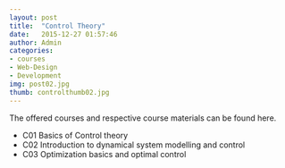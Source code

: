 ```yaml
---
layout: post
title:  "Control Theory"
date:   2015-12-27 01:57:46
author: Admin
categories:
- courses
- Web-Design
- Development
img: post02.jpg
thumb: controlthumb02.jpg
---
```

The offered courses and respective course materials can be found here.
<!--more-->

* C01 Basics of Control theory
* C02 Introduction to dynamical system modelling and control
* C03 Optimization basics and optimal control


[hampden]: https://github.com/
